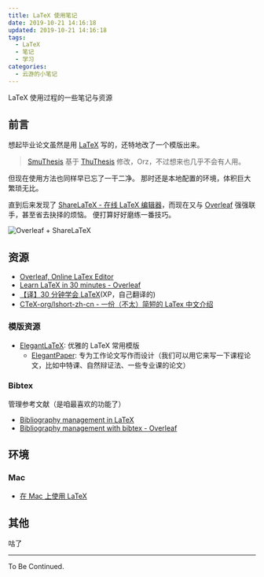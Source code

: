 ```yaml
---
title: LaTeX 使用笔记
date: 2019-10-21 14:16:18
updated: 2019-10-21 14:16:18
tags:
  - LaTeX
  - 笔记
  - 学习
categories:
  - 云游的小笔记
---
```


LaTeX 使用过程的一些笔记与资源

<!-- more -->

## 前言

想起毕业论文虽然是用 [LaTeX](https://baike.baidu.com/item/LaTeX) 写的，还特地改了一个模版出来。

> [SmuThesis](https://github.com/YunYouJun/smuthesis) 基于 [ThuThesis](https://github.com/xueruini/thuthesis) 修改，Orz，不过想来也几乎不会有人用。

但现在使用方法也同样早已忘了一干二净。
那时还是本地配置的环境，体积巨大繁琐无比。

直到后来发现了 [ShareLaTeX - 在线 LaTeX 编辑器](https://www.sharelatex.com/)，而现在又与 [Overleaf](https://www.overleaf.com) 强强联手，甚至省去抉择的烦恼。
便打算好好磨练一番技巧。

![Overleaf + ShareLaTeX](https://www.sharelatex.com/img/ol_plus_sl.png)

## 资源

- [Overleaf, Online LaTex Editor](https://www.overleaf.com)
- [Learn LaTeX in 30 minutes - Overleaf](https://cn.overleaf.com/learn/latex/Learn_LaTeX_in_30_minutes)
- [【译】30 分钟学会 LaTeX](https://yunyoujun.cn/share/trans-learn-latex-in-30-minutes/)(XP，自己翻译的)
- [CTeX-org/lshort-zh-cn - 一份（不太）简短的 LaTex 中文介绍](https://github.com/CTeX-org/lshort-zh-cn/releases)

### 模版资源

- [ElegantLaTeX](https://github.com/ElegantLaTeX): 优雅的 LaTeX 常用模版
  - [ElegantPaper](https://github.com/ElegantLaTeX/ElegantPaper): 专为工作论文写作而设计（我们可以用它来写一下课程论文，比如中特课、自然辩证法、一些专业课的论文）

### Bibtex

管理参考文献（是咱最喜欢的功能了）

- [Bibliography management in LaTeX](https://www.overleaf.com/learn/latex/Bibliography_management_in_LaTeX)
- [Bibliography management with bibtex - Overleaf](https://www.overleaf.com/learn/latex/Bibliography_management_with_bibtex)

## 环境

### Mac

- [在 Mac 上使用 LaTeX](https://www.yuque.com/docs/share/abba8b7e-0a9b-49a6-afcc-b89a35490f8e)

## 其他

咕了

---

To Be Continued.
